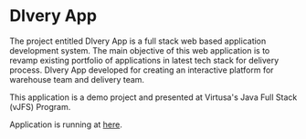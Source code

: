 # Dlvery App
The project entitled Dlvery App is a full stack web based application development system. 
The main objective of this web application is to revamp existing portfolio of applications in latest tech stack for delivery process.
Dlvery App developed for creating an interactive platform for warehouse team and delivery team.

This application is a demo project and presented at Virtusa's Java Full Stack (vJFS) Program.

<p>Application is running at <a href="https://dlvery-deployment.herokuapp.com/login/" title="Title">
here</a>.</p>
